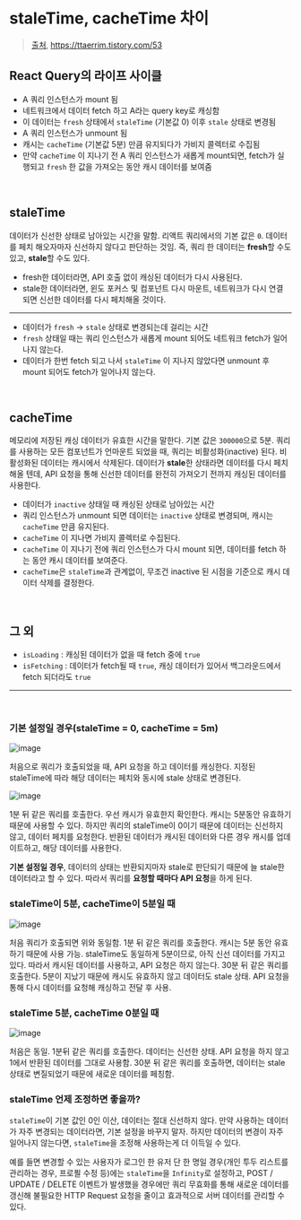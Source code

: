 # staleTime, cacheTime 차이

> [출처](https://yrnana.dev/post/2021-04-10-react-query-staletime-cachetime/), https://ttaerrim.tistory.com/53

## React Query의 라이프 사이클

- A 쿼리 인스턴스가 mount 됨
- 네트워크에서 데이터 fetch 하고 A라는 query key로 캐싱함
- 이 데이터는 `fresh` 상태에서 `staleTime` (기본값 0) 이후 `stale` 상태로 변경됨
- A 쿼리 인스턴스가 unmount 됨
- 캐시는 `cacheTime` (기본값 5분) 만큼 유지되다가 가비지 콜렉터로 수집됨
- 만약 `cacheTime` 이 지나기 전 A 쿼리 인스턴스가 새롭게 mount되면, fetch가 실행되고 `fresh` 한 값을 가져오는 동안 캐시 데이터를 보여줌

<br />

## staleTime

데이터가 신선한 상태로 남아있는 시간을 말함. 리액트 쿼리에서의 기본 값은 `0`. 데이터를 페치 해오자마자 신선하지 않다고 판단하는 것임. 즉, 쿼리 한 데이터는 **fresh**할 수도 있고, **stale**할 수도 있다.

- fresh한 데이터라면, API 호출 없이 캐싱된 데이터가 다시 사용된다.
- stale한 데이터라면, 윈도 포커스 및 컴포넌트 다시 마운트, 네트워크가 다시 연결 되면 신선한 데이터를 다시 페치해올 것이다.

---

- 데이터가 `fresh` -> `stale` 상태로 변경되는데 걸리는 시간
- `fresh` 상태일 때는 쿼리 인스턴스가 새롭게 mount 되어도 네트워크 fetch가 일어나지 않는다.
- 데이터가 한번 fetch 되고 나서 `staleTime` 이 지나지 않았다면 unmount 후 mount 되어도 fetch가 일어나지 않는다.

<br />

## cacheTime

메모리에 저장된 캐싱 데이터가 유효한 시간을 말한다. 기본 값은 `300000`으로 5분. 쿼리를 사용하는 모든 컴포넌트가 언마운트 되었을 때, 쿼리는 비활성화(inactive) 된다. 비활성화된 데이터는 캐시에서 삭제된다. 데이터가 **stale**한 상태라면 데이터를 다시 페치해올 텐데, API 요청을 통해 신선한 데이터를 완전히 가져오기 전까지 캐싱된 데이터를 사용한다.

- 데이터가 `inactive` 상태일 때 캐싱된 상태로 남아있는 시간
- 쿼리 인스턴스가 unmount 되면 데이터는 `inactive` 상태로 변경되며, 캐시는 `cacheTime` 만큼 유지된다.
- `cacheTime` 이 지나면 가비지 콜렉터로 수집된다.
- `cacheTime` 이 지나기 전에 쿼리 인스턴스가 다시 mount 되면, 데이터를 fetch 하는 동안 캐시 데이터를 보여준다.
- `cacheTime`은 `staleTime`과 관계없이, 무조건 inactive 된 시점을 기준으로 캐시 데이터 삭제를 결정한다.

<br/>

## 그 외

- `isLoading` : 캐싱된 데이터가 없을 때 fetch 중에 `true`
- `isFetching` : 데이터가 fetch될 때 `true`, 캐싱 데이터가 있어서 백그라운드에서 fetch 되더라도 `true`

---

<br />

### 기본 설정일 경우(staleTime = 0, cacheTime = 5m)

![image](https://github.com/pozafly/TIL/assets/59427983/8234c529-fa58-492b-b2b9-6b5b0315416a)

처음으로 쿼리가 호출되었을 때, API 요청을 하고 데이터를 캐싱한다. 지정된 staleTime에 따라 해당 데이터는 페치와 동시에 stale 상태로 변경된다.

![image](https://github.com/pozafly/TIL/assets/59427983/7bac9aa9-49d3-4e8f-b2bc-2a52918a9b45)

1분 뒤 같은 쿼리를 호출한다. 우선 캐시가 유효한지 확인한다. 캐시는 5분동안 유효하기 때문에 사용할 수 있다. 하지만 쿼리의 staleTime이 0이기 때문에 데이터는 신선하지 않고, 데이터 페치를 요청한다. 반환된 데이터가 캐시된 데이터와 다른 경우 캐시를 업데이트하고, 해당 데이터를 사용한다.

**기본 설정일 경우**, 데이터의 상태는 반환되지마자 stale로 판단되기 때문에 늘 stale한 데이터라고 할 수 있다. 따라서 쿼리를 **요청할 때마다 API 요청**을 하게 된다.

### staleTime이 5분, cacheTime이 5분일 때

![image](https://github.com/pozafly/TIL/assets/59427983/72c8a92e-c444-49f2-a65e-0a555fedd9ae)

처음 쿼리가 호출되면 위와 동일함. 1분 뒤 같은 쿼리를 호출한다. 캐시는 5분 동안 유효하기 때문에 사용 가능. staleTime도 동일하게 5분이므로, 아직 신선 데이터를 가지고 있다. 따라서 캐시된 데이터를 사용하고, API 요청은 하지 않는다. 30분 뒤 같은 쿼리를 호출한다. 5분이 지났기 때문에 캐시도 유효하지 않고 데이터도 stale 상태. API 요청을 통해 다시 데이터를 요청해 캐싱하고 전달 후 사용.

### staleTime 5분, cacheTime 0분일 때

![image](https://github.com/pozafly/TIL/assets/59427983/dc98d1c0-a2f2-470a-a04c-44c9117dde59)

처음은 동일. 1분뒤 같은 쿼리를 호출한다. 데이터는 신선한 상태. API 요청을 하지 않고 1에서 반환된 데이터를 그대로 사용함. 30분 뒤 같은 쿼리를 호출하면, 데이터는 stale 상태로 변질되었기 때문에 새로운 데이터를 페칭함.

### staleTime 언제 조정하면 좋을까?

`staleTime`이 기본 값인 0인 이산, 데이터는 절대 신선하지 않다. 만약 사용하는 데이터가 자주 변경되는 데이터라면, 기본 설정을 바꾸지 말자. 하지만 데이터의 변경이 자주 일어나지 않는다면, `staleTime`을 조정해 사용하는게 더 이득일 수 있다.

예를 들면 변경할 수 있는 사용자가 로그인 한 유저 단 한 명일 경우(개인 투두 리스트를 관리하는 경우, 프로픨 수정 등)에는 `staleTime`을 `Infinity`로 설정하고, POST / UPDATE / DELETE 이벤트가 발생했을 경우에만 쿼리 무효화를 통해 새로운 데이터를 갱신해 불필요한 HTTP Request 요청을 줄이고 효과적으로 서버 데이터를 관리할 수 있다.

